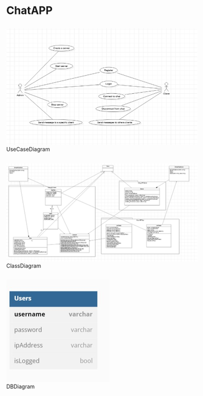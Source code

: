 # ChatAPP

##
![alt text](useCaseDiagram.png)
<br>UseCaseDiagram
##
![alt text](classDiagram.png)
<br>ClassDiagram
<br>
##
![alt text](databaseDiagram.jpg)
<br>DBDiagram
